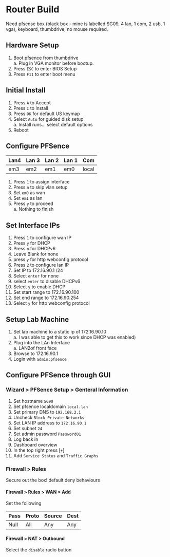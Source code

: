 # Router Build

Need pfsense box (black box - mine is labelled SG09, 4 lan, 1 com, 2 usb, 1 vga), keyboard, thumbdrive, no mouse required.

## Hardware Setup

1. Boot pfsence from thumbdrive  
a. Plug in VGA monitor before bootup.
1. Press `ESC` to enter BIOS Setup
1. Press `F11` to enter boot menu

## Initial Install

1. Press `A` to Accept
1. Press `I` to Install
1. Press `OK` for default US keymap
1. Select `Auto` for guided disk setup  
    a. Install runs... select default options
1. Reboot
## Configure PFSence

Lan4 | Lan 3| Lan 2 | Lan 1 | Com
---- | ---- | ----- | ----- | --- 
em3  | em2  | em1   | em0   | local

1. Press `1` to assign interface
1. Press `n` to skip vlan setup
1. Set `em0` as wan
1. Set `em1` as lan
1. Press `y` to proceed  
    a. Nothing to finish

## Set Interface IPs

1. Press `1` to configure wan IP
1. Press `y` for DHCP
1. Press `n` for DHCPv6
1. Leave Blank for none
1. press `y` for http webconfig protocol
1. Press `2` to configure lan IP
1. Set IP to 172.16.90.1 /24
1. Select `enter` for none
1. select `enter` to disable DHCPv6
1. Select `y` to enable DHCP
1. Set start range to 172.16.90.100
1. Set end range to 172.16.90.254
1. Select `y` for http webconfig protocol

## Setup Lab Machine  
1. Set lab machine to a static ip of 172.16.90.10  
    a. I was able to get this to work since DHCP was enabled)  
1. Plug into the LAn Interface  
    a. LAN2of front face
1. Browse to 172.16.90.1
1. Login with `admin:pfsence`

## Configure PFSence through GUI

### Wizard > PFSence Setup > Genteral Information

1. Set hostname `SG90`
1. Set pfsence localdomain `local.lan`
1. Set primary DNS to `192.168.2.1`
1. Uncheck `Block Private Networks`
1. Set LAN IP address to `172.16.90.1`
1. Set subnet `24`
1. Set admin password `Password01`
1. Log back in
1. Dashboard overview
1. In the top right press [`+`]
1. Add `Service Status` and `Traffic Graphs`

### Firewall > Rules  
Secure out the box! default deny behaviours  

#### Firewall > Rules > WAN > Add  
Set the following

Pass | Proto | Source | Dest
--- | --- | --- | ---
 Null | All | Any | Any

#### Firewall > NAT > Outbound 
Select the `disable` radio button

